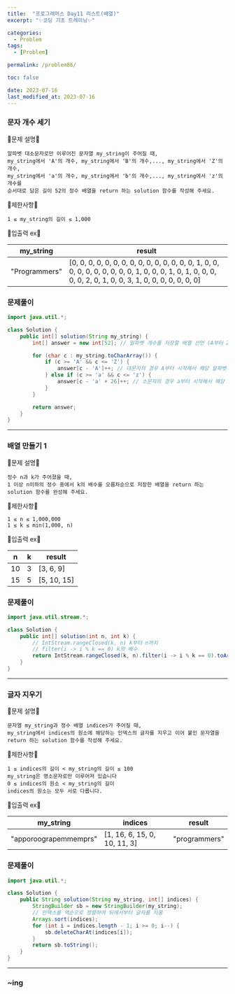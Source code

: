 ```yaml
---
title:  "프로그래머스 Day11 리스트(배열)"
excerpt: "✨코딩 기초 트레이닝✨"

categories:
  - Problem
tags:
  - [Problem]

permalink: /problem86/

toc: false

date: 2023-07-16
last_modified_at: 2023-07-16
---
```


### 문자 개수 세기

💫문제 설명💫

```
알파벳 대소문자로만 이루어진 문자열 my_string이 주어질 때,
my_string에서 'A'의 개수, my_string에서 'B'의 개수,..., my_string에서 'Z'의 개수,
my_string에서 'a'의 개수, my_string에서 'b'의 개수,..., my_string에서 'z'의 개수를
순서대로 담은 길이 52의 정수 배열을 return 하는 solution 함수를 작성해 주세요.
```

💫제한사항💫

```
1 ≤ my_string의 길이 ≤ 1,000
```

💫입출력 ex💫

|my_string|result|
|---|---|
|"Programmers"|[0, 0, 0, 0, 0, 0, 0, 0, 0, 0, 0, 0, 0, 0, 0, 1, 0, 0, 0, 0, 0, 0, 0, 0, 0, 0, 1, 0, 0, 0, 1, 0, 1, 0, 0, 0, 0, 0, 2, 0, 1, 0, 0, 3, 1, 0, 0, 0, 0, 0, 0, 0]|

### 문제풀이

```java
import java.util.*;

class Solution {
    public int[] solution(String my_string) {
        int[] answer = new int[52]; // 알파벳 개수를 저장할 배열 선언 (A부터 Z, a부터 z까지 52개)

        for (char c : my_string.toCharArray()) {
            if (c >= 'A' && c <= 'Z') {
                answer[c - 'A']++; // 대문자의 경우 A부터 시작해서 해당 알파벳의 인덱스를 증가시킴
            } else if (c >= 'a' && c <= 'z') {
                answer[c - 'a' + 26]++; // 소문자의 경우 a부터 시작해서 해당 알파벳의 인덱스를 증가시킴
            }
        }

        return answer;
    }
}

```

<hr>

### 배열 만들기 1

💫문제 설명💫

```
정수 n과 k가 주어졌을 때,
1 이상 n이하의 정수 중에서 k의 배수를 오름차순으로 저장한 배열을 return 하는 solution 함수를 완성해 주세요.
```

💫제한사항💫

```
1 ≤ n ≤ 1,000,000
1 ≤ k ≤ min(1,000, n)
```

💫입출력 ex💫

|n|k|result|
|---|---|---|
|10|3|[3, 6, 9]|
|15|5|[5, 10, 15]|

### 문제풀이

```java
import java.util.stream.*;

class Solution {
    public int[] solution(int n, int k) {
        // IntStream.rangeClosed(k, n) k부터 n까지
        // filter(i -> i % k == 0) k의 배수
        return IntStream.rangeClosed(k, n).filter(i -> i % k == 0).toArray();
    }
}
```

<hr>

### 글자 지우기

💫문제 설명💫

```
문자열 my_string과 정수 배열 indices가 주어질 때,
my_string에서 indices의 원소에 해당하는 인덱스의 글자를 지우고 이어 붙인 문자열을 return 하는 solution 함수를 작성해 주세요.
```

💫제한사항💫

```
1 ≤ indices의 길이 < my_string의 길이 ≤ 100
my_string은 영소문자로만 이루어져 있습니다
0 ≤ indices의 원소 < my_string의 길이
indices의 원소는 모두 서로 다릅니다.
```

💫입출력 ex💫

|my_string|indices|result|
|---|---|---|
|"apporoograpemmemprs"|[1, 16, 6, 15, 0, 10, 11, 3]|"programmers"|

### 문제풀이

```java
import java.util.*;

class Solution {
    public String solution(String my_string, int[] indices) {
        StringBuilder sb = new StringBuilder(my_string);
        // 인덱스를 역순으로 정렬하여 뒤에서부터 글자를 지움
        Arrays.sort(indices);
        for (int i = indices.length - 1; i >= 0; i--) {
            sb.deleteCharAt(indices[i]);
        }
        return sb.toString();
    }
}
```

<hr>

### ~ing
